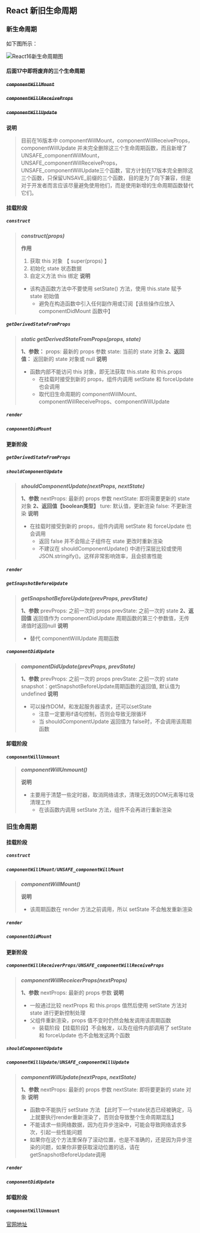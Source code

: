 ## React 新旧生命周期

### 新生命周期

如下图所示：

![React16新生命周期图](https://user-gold-cdn.xitu.io/2018/8/12/1652a030ed1506e0?imageslim)

#### 后面17中即将废弃的三个生命周期
#####  ~~`componentWillMount`~~
#####  ~~`componentWillReceiveProps`~~
#####  ~~`componentWillUpdate`~~

**说明**
> 目前在16版本中 componentWillMount，componentWillReceiveProps，componentWillUpdate 并未完全删除这三个生命周期函数，而且新增了UNSAFE_componentWillMount，UNSAFE_componentWillReceiveProps，UNSAFE_componentWillUpdate三个函数，官方计划在17版本完全删除这三个函数，只保留UNSAVE_前缀的三个函数，目的是为了向下兼容，但是对于开发者而言应该尽量避免使用他们，而是使用新增的生命周期函数替代它们。


#### 挂载阶段

#####  `construct`

> ***construct(props)***
>
> **作用**
> 1. 获取 this 对象 【 super(props) 】
>	2. 初始化 state 状态数据
> 3. 自定义方法 this 绑定
> **说明**
> - 该构造函数方法中不要使用 setState() 方法，使用 this.state 赋予 state 初始值
>	- 避免在构造函数中引入任何副作用或订阅【该些操作应放入 componentDidMount 函数中】

#####  `getDerivedStateFromProps`

> ***static getDerivedStateFromProps(props, state)***
>
> **1、参数：**
> 	props: 最新的 props 参数
> 	state: 当前的 state 对象
> **2、返回值：**
> 	返回新的 state 对象或 null
> **说明**
> - 函数内部不能访问 this 对象，即无法获取 this.state 和 this.props
>	- 在挂载时接受到新的 props，组件内调用 setState 和 forceUpdate 也会调用
>	- 取代旧生命周期的 componentWillMount、componentWillReceiveProps、componentWillUpdate

#####  `render`

#####  `componentDidMount`


#### 更新阶段

#####  `getDerivedStateFromProps`

#####  `shouldComponentUpdate`
> ***shouldComponentUpdate(nextProps, nextState)***
>
> **1、参数**
> 	nextProps: 最新的 props 参数
> 	nextState: 即将需要更新的 state 对象
> **2、返回值【boolean类型】**
>		ture: 默认值，更新渲染
>		false: 不更新渲染
> **说明**
> - 在挂载时接受到新的 props，组件内调用 setState 和 forceUpdate 也会调用
>	- 返回 false 并不会阻止子组件在 state 更改时重新渲染
>	- 不建议在 shouldComponentUpdate() 中进行深层比较或使用 JSON.stringify()。这样非常影响效率，且会损害性能

#####  `render`

#####  `getSnapshotBeforeUpdate`
> ***getSnapshotBeforeUpdate(prevProps, prevState)***
>
> **1、参数**
>		prevProps: 之前一次的 props
>		prevState: 之前一次的 state
> **2、返回值**
>		返回值作为 componentDidUpdate 周期函数的第三个参数值，无传递值时返回null
> **说明**
> - 替代 componentWillUpdate 周期函数

#####  `componentDidUpdate`
> ***componentDidUpdate(prevProps, prevState)***
>
> **1、参数**
>		prevProps: 之前一次的 props
>		prevState: 之前一次的 state
>		snapshot：getSnapshotBeforeUpdate周期函数的返回值, 默认值为 undefined
> **说明**
> - 可以操作DOM，和发起服务器请求，还可以setState
>	- 注意一定要用if语句控制，否则会导致无限循环
>	- 当 shouldComponentUpdate 返回值为 false时，不会调用该周期函数


#### 卸载阶段

####  `componentWillUnmount`
> ***componentWillUnmount()***
>
> **说明**
> - 主要用于清楚一些定时器，取消网络请求，清理无效的DOM元素等垃圾清理工作
>	- 在该函数内调用 setState 方法，组件不会再进行重新渲染


### 旧生命周期

#### 挂载阶段

#####  `construct`

#####  `componentWillMount/UNSAFE_componentWillMount`
> ***componentWillMount()***
>
> **说明**
> - 该周期函数在 render 方法之前调用，所以 setState 不会触发重新渲染

#####  `render`

#####  `componentDidMount`


#### 更新阶段

#####  `componentWillReceiverProps/UNSAFE_componentWillReceiveProps`
> ***componentWillReceicerProps(nextProps)***
>
> **1、参数**
> 	nextProps: 最新的 props 参数
> **说明**
> - 一般通过比较 nextProps 和 this.props 值然后使用 setState 方法对 state 进行更新控制处理
> - 父组件重新渲染，props 值不变时仍然会触发调用该周期函数
>	- 装载阶段【挂载阶段】不会触发，以及在组件内部调用了 setState 和 forceUpdate 也不会触发这两个函数


#####  `shouldComponentUpdate`

#####  `componentWillUpdate/UNSAFE_componentWillUpdate`
> ***componentWillUpdate(nextProps, nextState)***
>
> **1、参数**
> nextProps: 最新的 props 参数
> nextState: 即将要更新的 state 对象
> **说明**
> - 函数中不能执行 setState 方法 【此时下一个state状态已经被确定，马上就要执行render重新渲染了，否则会导致整个生命周期混乱】
> - 不能请求一些网络数据，因为在异步渲染中，可能会导致网络请求多次，引起一些性能问题
> - 如果你在这个方法里保存了滚动位置，也是不准确的，还是因为异步渲染的问题，如果你非要获取滚动位置的话，请在getSnapshotBeforeUpdate调用

#####  `render`

#####  `componentDidUpdate`

#### 卸载阶段

####  `componentWillUnmount`

[官网地址](https://reactjs.bootcss.com/docs/react-component.html#static-getderivedstatefromprops)